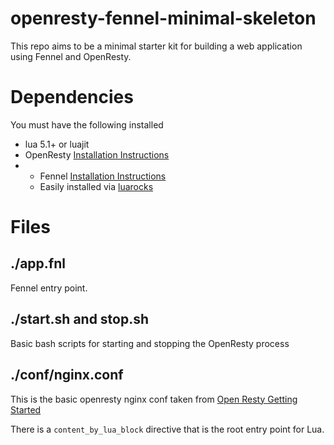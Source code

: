 # openresty-fennel-minimal-skeleton

This repo aims to be a minimal starter kit for building a web application using Fennel and OpenResty.

# Dependencies

You must have the following installed
- lua 5.1+ or luajit
- OpenResty [Installation Instructions](https://openresty.org/en/installation.html)
- - Fennel [Installation Instructions](https://fennel-lang.org/setup#downloading-fennel)
  - Easily installed via [luarocks](https://luarocks.org)

# Files

## ./app.fnl
Fennel entry point.

## ./start.sh and stop.sh
Basic bash scripts for starting and stopping the OpenResty process

## ./conf/nginx.conf 
This is the basic openresty nginx conf taken from [Open Resty Getting Started](https://openresty.org/en/getting-started.html)

There is a `content_by_lua_block` directive that is the root entry point for Lua.
